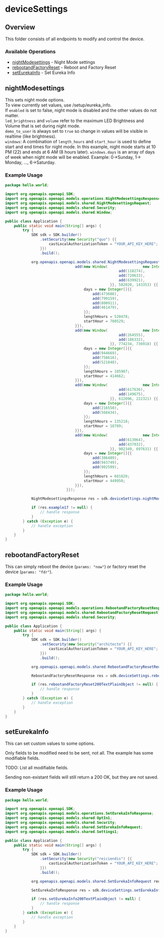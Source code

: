 # deviceSettings

## Overview

This folder consists of all endpoints to modify and control the device.

### Available Operations

* [nightModesettings](#nightmodesettings) - Night Mode settings
* [rebootandFactoryReset](#rebootandfactoryreset) - Reboot and Factory Reset
* [setEurekaInfo](#seteurekainfo) - Set Eureka Info

## nightModesettings

This sets night mode options.  
To view currently set values, use /setup/eureka_info.  
If `enabled` is set to false, night mode is disabled and the other values do not matter.  
`led_brightness` and `volume` refer to the maximum LED Brightness and Volume that is set during night mode.  
`demo_to_user` is always set to `true` so change in values will be visible in realtime (like brightness).  
`windows`: A combination of `length_hours` and `start_hour` is used to define start and end times for night mode. In this example, night mode starts at 10 PM (22) and ends at 6 AM (8 hours later). `windows.days` is an array of days of week when night mode will be enabled. Example: 0->Sunday, 1-> Monday, ..., 6->Saturday.

### Example Usage

```java
package hello.world;

import org.openapis.openapi.SDK;
import org.openapis.openapi.models.operations.NightModesettingsResponse;
import org.openapis.openapi.models.shared.NightModesettingsRequest;
import org.openapis.openapi.models.shared.Security;
import org.openapis.openapi.models.shared.Window;

public class Application {
    public static void main(String[] args) {
        try {
            SDK sdk = SDK.builder()
                .setSecurity(new Security("quo") {{
                    castLocalAuthorizationToken = "YOUR_API_KEY_HERE";
                }})
                .build();

            org.openapis.openapi.models.shared.NightModesettingsRequest req = new NightModesettingsRequest(false, false, false, 1403.5, 8700.13,                 new org.openapis.openapi.models.shared.Window[]{{
                                add(new Window(                new Integer[]{{
                                                    add(118274),
                                                    add(720633),
                                                    add(639921),
                                                }}, 582020, 143353) {{
                                    days = new Integer[]{{
                                        add(473608),
                                        add(799159),
                                        add(800911),
                                        add(461479),
                                    }};
                                    lengthHours = 520478;
                                    startHour = 780529;
                                }}),
                                add(new Window(                new Integer[]{{
                                                    add(264555),
                                                    add(186332),
                                                }}, 774234, 736918) {{
                                    days = new Integer[]{{
                                        add(944669),
                                        add(758616),
                                        add(521848),
                                    }};
                                    lengthHours = 105907;
                                    startHour = 414662;
                                }}),
                                add(new Window(                new Integer[]{{
                                                    add(617636),
                                                    add(149675),
                                                }}, 612096, 222321) {{
                                    days = new Integer[]{{
                                        add(216550),
                                        add(568434),
                                    }};
                                    lengthHours = 135218;
                                    startHour = 18789;
                                }}),
                                add(new Window(                new Integer[]{{
                                                    add(613064),
                                                    add(437032),
                                                }}, 902349, 697631) {{
                                    days = new Integer[]{{
                                        add(386489),
                                        add(943749),
                                        add(902599),
                                    }};
                                    lengthHours = 681820;
                                    startHour = 449950;
                                }}),
                            }});            

            NightModesettingsResponse res = sdk.deviceSettings.nightModesettings(req);

            if (res.example17 != null) {
                // handle response
            }
        } catch (Exception e) {
            // handle exception
        }
    }
}
```

## rebootandFactoryReset

This can simply reboot the device (`params: "now"`) or factory reset the device (`params: "fdr"`).

### Example Usage

```java
package hello.world;

import org.openapis.openapi.SDK;
import org.openapis.openapi.models.operations.RebootandFactoryResetResponse;
import org.openapis.openapi.models.shared.RebootandFactoryResetRequest;
import org.openapis.openapi.models.shared.Security;

public class Application {
    public static void main(String[] args) {
        try {
            SDK sdk = SDK.builder()
                .setSecurity(new Security("architecto") {{
                    castLocalAuthorizationToken = "YOUR_API_KEY_HERE";
                }})
                .build();

            org.openapis.openapi.models.shared.RebootandFactoryResetRequest req = new RebootandFactoryResetRequest("ipsa");            

            RebootandFactoryResetResponse res = sdk.deviceSettings.rebootandFactoryReset(req);

            if (res.rebootandFactoryReset200TextPlainObject != null) {
                // handle response
            }
        } catch (Exception e) {
            // handle exception
        }
    }
}
```

## setEurekaInfo

This can set custom values to some options.

Only fields to be modified need to be sent, not all. The example has some modifiable fields.

TODO: List all modifiable fields.

Sending non-existant fields will still return a 200 OK, but they are not saved.

### Example Usage

```java
package hello.world;

import org.openapis.openapi.SDK;
import org.openapis.openapi.models.operations.SetEurekaInfoResponse;
import org.openapis.openapi.models.shared.OptIn1;
import org.openapis.openapi.models.shared.Security;
import org.openapis.openapi.models.shared.SetEurekaInfoRequest;
import org.openapis.openapi.models.shared.Settings1;

public class Application {
    public static void main(String[] args) {
        try {
            SDK sdk = SDK.builder()
                .setSecurity(new Security("reiciendis") {{
                    castLocalAuthorizationToken = "YOUR_API_KEY_HERE";
                }})
                .build();

            org.openapis.openapi.models.shared.SetEurekaInfoRequest req = new SetEurekaInfoRequest("est",                 new OptIn1(false, false, false, false);,                 new Settings1(653140););            

            SetEurekaInfoResponse res = sdk.deviceSettings.setEurekaInfo(req);

            if (res.setEurekaInfo200TextPlainObject != null) {
                // handle response
            }
        } catch (Exception e) {
            // handle exception
        }
    }
}
```

